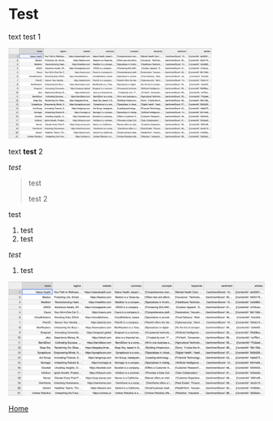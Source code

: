 # Test

text test 1

<img src = "visualizations/profiles.png" style="width: 55vw; min-width: 330px; max-width: 400px">

text **test** 2

*test*

> test
>
> test 2

test

1. test
2. test

_test_

1. test

![Profiles](visualizations/profiles.png)

<a href="https://wihi1131.github.io/Data-Mining-Project/">Home</a>
